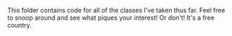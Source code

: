 This folder contains code for all of the classes I've taken thus far. Feel free to snoop around and see what piques your interest! Or don't! It's a free country.

